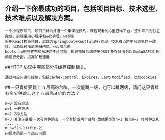 ## 介绍一下你最成功的项目，包括项目目标、技术选型、技术难点以及解决方案。
```
一个小程序项目，项目目标为打造一个集课程预约，课程观看的心里咨询平台。整个项目为独立完成，前端采用小程序和web实现，web端
采用React构造项目，后端为Springboot+Restful进行实现，技术难点跨平台浏览的一致性。以及视频播放流畅问题。web端采用
bootsrap响应式布局解决跨平台问题，视频播放后端使用OSS对象存储服务以及m3u8API对视频进行分割，提高加载速度

```
##HTTP 协议中哪些部分与缓存控制相关。
```
通过响应头进行控制，包括Cache-Control，Expires，Last-Modified，以及cookies
```
##一只青蛙要跳上 n 层高的台阶，一次能跳一级，也可以跳两级，请问这只青蛙有多少种跳上这个 n 层高台阶的方法？
```
n=0 没有方法
n=1 一种方法
n=2 2种方法
n=3 关注于最后一次有两种跳法，一个台阶或两个台阶 故结果为当n=1 和当n=2 时两种之和
......
n n=f(n-1)+f(n-2)
问题本质是一个递归问题
```
